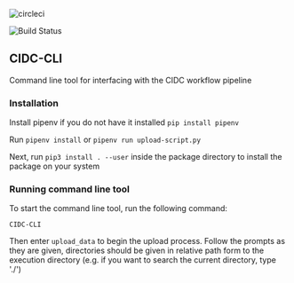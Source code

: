 ![circleci](https://circleci.com/gh/dfci/cidc-cli.svg?style=shield&circle-token=f1cc21bf7abc3bddd43d1ed02bc2d24849d18f0f|alt=circleci)

![Build Status](http://35.196.130.201/jenk/buildStatus/icon?job=sample-test/master&.png)

## CIDC-CLI

Command line tool for interfacing with the CIDC workflow pipeline

### Installation

Install pipenv if you do not have it installed `pip install pipenv`

Run `pipenv install` or `pipenv run upload-script.py`

Next, run `pip3 install . --user` inside the package directory to install the package on your system

### Running command line tool

To start the command line tool, run the following command:

`CIDC-CLI`

Then enter `upload_data` to begin the upload process. Follow the prompts as they are given, directories should be given in relative path form to the execution directory (e.g. if you want to search the current directory, type './')


